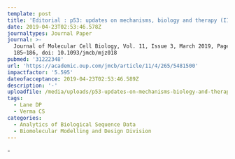 ```yaml
---
template: post
title: 'Editorial : p53: updates on mechanisms, biology and therapy (II)'
date: 2019-04-23T02:53:46.578Z
journaltypes: Journal Paper
journal: >-
  Journal of Molecular Cell Biology, Vol. 11, Issue 3, March 2019, Pages
  185–186, doi: 10.1093/jmcb/mjz018
pubmed: '31222348'
url: 'https://academic.oup.com/jmcb/article/11/4/265/5481500'
impactfactor: '5.595'
dateofacceptance: 2019-04-23T02:53:46.589Z
description: '-'
uploadfile: /media/uploads/p53-updates-on-mechanisms-biology-and-therapy-ii-.pdf
tags:
  - Lane DP
  - Verma CS
categories:
  - Analytics of Biological Sequence Data
  - Biomolecular Modelling and Design Division
---
```

\-
